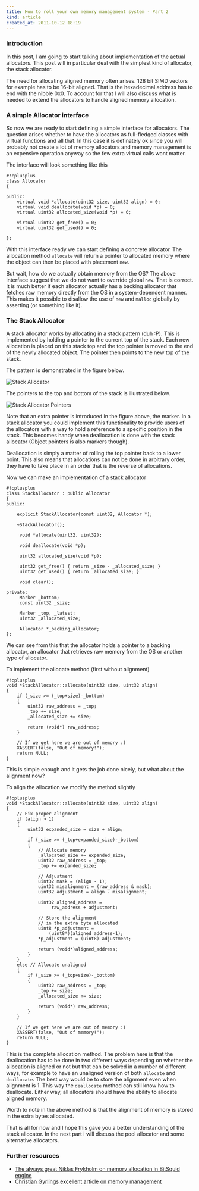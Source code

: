 ```yaml
---
title: How to roll your own memory management system - Part 2
kind: article
created_at: 2011-10-12 18:19
---
```


### Introduction
In this post, I am going to start talking about implementation of the
actual allocators. This post will in particular deal with the simplest
kind of allocator, the stack allocator.

The need for allocating aligned memory often arises. 128 bit SIMD
vectors for example has to be 16-bit aligned. That is the hexadecimal
address has to end with the nibble 0x0. To account for that I will
also discuss what is needed to extend the allocators to handle aligned
memory allocation.

### A simple Allocator interface

So now we are ready to start defining a simple interface for
allocators. The question arises whether to have the allocators as
full-fledged classes with virtual functions and all that. In this case
it is definately ok since you will probably not create a lot of memory
allocators and memory management is an expensive operation anyway so
the few extra virtual calls wont matter.

The interface will look something like this

    #!cplusplus
	class Allocator
    {
	
    public:
	    virtual void *allocate(uint32 size, uint32 align) = 0;    
	    virtual void deallocate(void *p) = 0;
	    virtual uint32 allocated_size(void *p) = 0;

	    virtual uint32 get_free() = 0;
        virtual uint32 get_used() = 0;

    };

With this interface ready we can start defining a concrete
allocator. The allocation method `allocate` will return a pointer to
allocated memory where the object can then be placed with
placement `new`.

But wait, how do we actually obtain memory from the OS? The above
interface suggest that we do not want to override global `new`. That
is correct. It is much better if each allocator actually has a backing
allocator that fetches raw memory directly from the OS in a
system-dependent manner. This makes it possible to disallow the use of
`new` and `malloc` globally by asserting (or something like it).

### The Stack Allocator

A stack allocator works by allocating in a stack pattern (duh
:P). This is implemented by holding a pointer to the current top of
the stack. Each new allocation is placed on this stack top and the top
pointer is moved to the end of the newly allocated object. The pointer
then points to the new top of the stack.

The pattern is demonstrated in the figure below.

![Stack Allocator](/blog/2011/oct/img/stack_allocator.png)

The pointers to the top and bottom of the stack is illustrated below.

![Stack Allocator Pointers](/blog/2011/oct/img/stack_allocator_pointers.png)

Note that an extra pointer is introduced in the figure above, the
marker. In a stack allocator you could implement this functionality to
provide users of the allocators with a way to hold a reference to a
specific position in the stack. This becomes handy when deallocation
is done with the stack allocator (Object pointers is also markers though). 

Deallocation is simply a matter of rolling the top pointer back to a lower point. This also means that
allocations can not be done in arbitrary order, they have to take place
in an order that is the reverse of allocations.

Now we can make an implementation of a stack allocator

    #!cplusplus
	class StackAllocator : public Allocator
    {
    public:

	    explicit StackAllocator(const uint32, Allocator *);

	    ~StackAllocator();

	     void *allocate(uint32, uint32);

	     void deallocate(void *p);
	
	     uint32 allocated_size(void *p);

         uint32 get_free() { return _size - _allocated_size; }
	     uint32 get_used() { return _allocated_size; }

	     void clear();

    private:
	     Marker _bottom;
	     const uint32 _size;

	     Marker _top, _latest;
	     uint32 _allocated_size;

	     Allocator *_backing_allocator;
    };
	
We can see from this that the allocator holds a pointer to a backing
allocator, an allocator that retrieves raw memory from the OS or
another type of allocator.

To implement the allocate method (first without alignment)

    #!cplusplus
	void *StackAllocator::allocate(uint32 size, uint32 align)
	{
	    if (_size >= (_top+size)-_bottom)
	    {
		    uint32 raw_address = _top;
		    _top += size;
		    _allocated_size += size;

		    return (void*) raw_address;
	    }
	
	    // If we get here we are out of memory :(
	    XASSERT(false, "Out of memory!");
	    return NULL;
	}
	
This is simple enough and it gets the job done nicely, but what about
the alignment now?

To align the allocation we modify the method slightly

    #!cplusplus
    void *StackAllocator::allocate(uint32 size, uint32 align)
    {
	    // Fix proper alignment
	    if (align > 1)
	    {
		    uint32 expanded_size = size + align;

		    if (_size >= (_top+expanded_size)-_bottom)
		    {
			    // Allocate memory
			    _allocated_size += expanded_size;
			    uint32 raw_address = _top;
			    _top += expanded_size;
			
			    // Adjustment
			    uint32 mask = (align - 1);
			    uint32 misalignment = (raw_address & mask);
			    uint32 adjustment = align - misalignment;

			    uint32 aligned_address = 
				     raw_address + adjustment;

			    // Store the alignment
			    // in the extra byte allocated
			    uint8 *p_adjustment = 
				    (uint8*)(aligned_address-1);
			    *p_adjustment = (uint8) adjustment;

			    return (void*)aligned_address;
		    }
	    }
	    else // Allocate unaligned
	    {
		    if (_size >= (_top+size)-_bottom)
		    {
			    uint32 raw_address = _top;
			    _top += size;
			    _allocated_size += size;

			    return (void*) raw_address;
		    }
	    }

	    // If we get here we are out of memory :(
	    XASSERT(false, "Out of memory!");
	    return NULL;
    }

This is the complete allocation method. The problem here is that the
deallocation has to be done in two different ways depending on whether
the allocation is aligned or not but that can be solved in a number of
different ways, for example to have an unaligned version of both
`allocate` and `deallocate`. The best way would be to store the alignment even when alignment is 1.
This way the `deallocate` method can still know how to deallocate.
Either way, all allocators should have the ability to allocate aligned memory.

Worth to note in the above method is that the alignment of memory is
stored in the extra bytes allocated.

That is all for now and I hope this gave you a better understanding of
the stack allocator. In the next part i will discuss the pool
allocator and some alternative allocators.

### Further resources
- [The always great Niklas Frykholm on memory allocation in BitSquid engine](http://bitsquid.blogspot.com/2010/09/custom-memory-allocation-in-c.html)
- [Christian Gyrlings excellent article on memory management](http://www.swedishcoding.com/2008/08/31/are-we-out-of-memory/)
